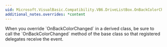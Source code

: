 ```yaml
---
uid: Microsoft.VisualBasic.Compatibility.VB6.DriveListBox.OnBackColorChanged(System.EventArgs)
additional_notes.overrides: *content
---
```


<p>When you override `OnBackColorChanged` in a derived class, be sure to call the `OnBackColorChanged` method of the base class so that registered delegates receive the event.</p>


